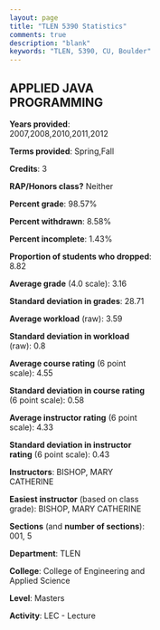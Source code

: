 ```yaml
---
layout: page
title: "TLEN 5390 Statistics"
comments: true
description: "blank"
keywords: "TLEN, 5390, CU, Boulder"
--- 
```

<head>
<script src="https://ajax.googleapis.com/ajax/libs/jquery/2.1.3/jquery.min.js"></script>
<script src="https://dl.dropboxusercontent.com/s/pc42nxpaw1ea4o9/highcharts.js?dl=0"></script>
<!-- <script src="../assets/js/highcharts.js"></script> -->
<style type="text/css">@font-face {
	font-family: "Bebas Neue";
	src: url(https://www.filehosting.org/file/details/544349/BebasNeue%20Regular.otf) format("opentype");
	}
	h1.Bebas { 
		font-family: "Bebas Neue", Verdana, Tahoma;
	}
</style>
</head>
<body>
	<div id="container" style="float: right; width: 45%; height: 88%; margin-left: 2.5%; margin-right: 2.5%;"></div>
	<script language="JavaScript">
		$(document).ready(function() {
		var chart = {type: 'column'};
		var title = {text: 'Grade Distribution'};
		var xAxis = {categories: ['A','B','C','D','F'],crosshair: true};
		var yAxis = {min: 0,title: {text: 'Percentage'}};
		var tooltip = {headerFormat: '<center><b><span style="font-size:20px">{point.key}</span></b></center>',
		               pointFormat: '<td style="padding:0"><b>{point.y:.1f}%</b></td>',
		               footerFormat: '</table>',shared: true,useHTML: true};
		var plotOptions = {column: {pointPadding: 0.0,borderWidth: 0}};  
		var credits = {enabled: false};var series= [{name: 'Percent',data: [54.1,26.23,6.56,4.92,8.2,]}];
		var json = {};
		json.chart = chart;
		json.title = title;
		json.tooltip = tooltip;
		json.xAxis = xAxis;
		json.yAxis = yAxis;  
		json.series = series;
		json.plotOptions = plotOptions;  
		json.credits = credits;
		$('#container').highcharts(json);
	});
	</script>
</body>
			   
## APPLIED JAVA PROGRAMMING

**Years provided**: 2007,2008,2010,2011,2012

**Terms provided**: Spring,Fall

**Credits**: 3

**RAP/Honors class?** Neither

**Percent grade**: 98.57%

**Percent withdrawn**: 8.58%

**Percent incomplete**: 1.43%

**Proportion of students who dropped**: 8.82

**Average grade** (4.0 scale): 3.16

**Standard deviation in grades**: 28.71

**Average workload** (raw): 3.59

**Standard deviation in workload** (raw): 0.8

**Average course rating** (6 point scale): 4.55

**Standard deviation in course rating** (6 point scale): 0.58

**Average instructor rating** (6 point scale): 4.33

**Standard deviation in instructor rating** (6 point scale): 0.43

**Instructors**: BISHOP, MARY CATHERINE

**Easiest instructor** (based on class grade): BISHOP, MARY CATHERINE

**Sections** (and **number of sections**): 001, 5

**Department**: TLEN

**College**: College of Engineering and Applied Science

**Level**: Masters

**Activity**: LEC - Lecture